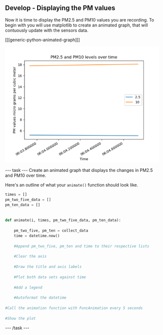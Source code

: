 ## Develop - Displaying the PM values

Now it is time to display the PM2.5 and PM10 values you are recording. To begin with you will use matplotlib to create an animated graph, that will contuously update with the sensors data.

[[[generic-python-animated-graph]]]

![an animated graph showing the changes in pm2.5 and pm10 levels over 10 minutes](images/graph_animation.gif)

--- task ---
Create an animated graph that displays the changes in PM2.5 and PM10 over time.

Here's an outline of what your `animate()` function should look like.

```python
times = []
pm_two_five_data = []
pm_ten_data = []


def animate(i, times, pm_two_five_data, pm_ten_data):
	
	pm_two_five, pm_ten = collect_data
	time = datetime.now()
	
	#Append pm_two_five, pm_ten and time to their respective lists
	
	#Clear the axis
	
	#Draw the title and axis labels
	
	#Plot both data sets against time
	
	#Add a legend
	
	#Autoformat the datetime
	
#Call the animation function with FuncAnimation every 5 seconds

#Show the plot
```
--- /task ---
